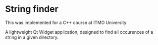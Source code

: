 # String finder
This was implemented for a C++ course at ITMO University

A lightweight Qt Widget application, designed to find all occurences of a string in a given directory.
